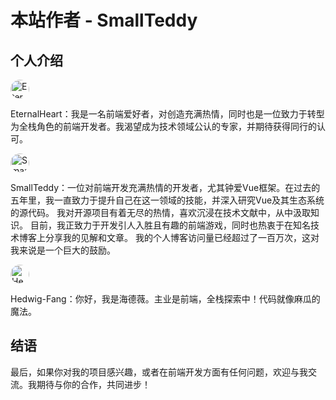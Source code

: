 # 本站作者 - SmallTeddy

## 个人介绍

[<img src="https://avatars.githubusercontent.com/u/48346853" style="border-radius:50%;" width="30" height="30" alt="EternalHeart"/>](https://github.com/wh131462)

EternalHeart：我是一名前端爱好者，对创造充满热情，同时也是一位致力于转型为全栈角色的前端开发者。我渴望成为技术领域公认的专家，并期待获得同行的认可。

[<img src="https://avatars.githubusercontent.com/u/61453917" style="border-radius:50%;" width="30" height="30" alt="SmartTeddy"/>](https://github.com/SmallTeddy)

SmallTeddy：一位对前端开发充满热情的开发者，尤其钟爱Vue框架。在过去的五年里，我一直致力于提升自己在这一领域的技能，并深入研究Vue及其生态系统的源代码。
我对开源项目有着无尽的热情，喜欢沉浸在技术文献中，从中汲取知识。
目前，我正致力于开发引人入胜且有趣的前端游戏，同时也热衷于在知名技术博客上分享我的见解和文章。
我的个人博客访问量已经超过了一百万次，这对我来说是一个巨大的鼓励。

[<img src="https://avatars.githubusercontent.com/u/35305691" style="border-radius:50%;" width="30" height="30" alt="Hedwig-Fang"/>](https://github.com/Hedwig-Fang)

Hedwig-Fang：你好，我是海德薇。主业是前端，全栈探索中！代码就像麻瓜的魔法。

## 结语

最后，如果你对我的项目感兴趣，或者在前端开发方面有任何问题，欢迎与我交流。我期待与你的合作，共同进步！
